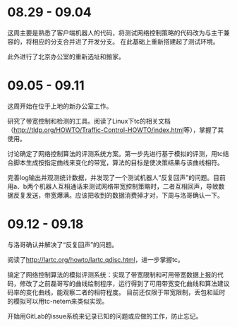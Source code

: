 # 08.29 - 09.04

这周主要是熟悉了客户端机器人的代码，将测试网络控制策略的代码改为与主干兼容的，将相应的分支合并进了开发分支。
在此基础上重新搭建起了测试环境。

此外进行了北京办公室的重新选址和搬家。

# 09.05 - 09.11

这周开始在位于上地的新办公室工作。

研究了带宽控制和检测的工具。阅读了Linux下tc的相关文档（<http://tldp.org/HOWTO/Traffic-Control-HOWTO/index.html>等），掌握了其使用。

讨论确定了网络控制算法的评测系统方案。第一步先进行基于模拟的评测，用tc结合脚本生成按指定曲线来变化的带宽，算法的目标是使决策结果与该曲线相符。

完善log输出并观测统计数据，并发现了一个测试机器人“反复回声”的问题。目前用a、b两个机器人互相通话来测试网络带宽控制策略时，二者互相回声，导致数据反复发送，带宽爆满。应该把收到的数据消费掉才对，下周与洛哥确认一下。

# 09.12 - 09.18

与洛哥确认并解决了“反复回声”的问题。

阅读了<http://lartc.org/howto/lartc.qdisc.html>，进一步掌握tc。

搞定了网络控制算法的模拟评测系统：实现了带宽限制和可用带宽数据上报的代码，修改了之前磊哥写的曲线绘制程序，运行得到了可用带宽变化曲线和算法建议码率的变化曲线，能观察二者的相符程度。
目前还仅限于带宽限制，丢包和延时的模拟可以用tc-netem来类似实现。

开始用GitLab的issue系统来记录已知的问题或应做的工作，防止忘记。
